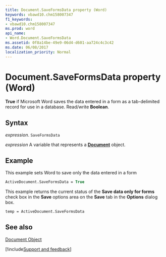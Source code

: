 ```yaml
---
title: Document.SaveFormsData property (Word)
keywords: vbawd10.chm158007347
f1_keywords:
- vbawd10.chm158007347
ms.prod: word
api_name:
- Word.Document.SaveFormsData
ms.assetid: 0f8a14be-49e9-06d4-d601-aa724c4c3c42
ms.date: 06/08/2017
localization_priority: Normal
---
```



# Document.SaveFormsData property (Word)

 **True** if Microsoft Word saves the data entered in a form as a tab-delimited record for use in a database. Read/write **Boolean**.


## Syntax

_expression_. `SaveFormsData`

_expression_ A variable that represents a **[Document](Word.Document.md)** object.


## Example

This example sets Word to save only the data entered in a form


```vb
ActiveDocument.SaveFormsData = True
```

This example returns the current status of the  **Save data only for forms** check box in the **Save** options area on the **Save** tab in the **Options** dialog box.




```vb
temp = ActiveDocument.SaveFormsData
```


## See also


[Document Object](Word.Document.md)

[!include[Support and feedback](~/includes/feedback-boilerplate.md)]